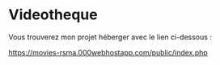 # Videotheque

Vous trouverez mon projet héberger avec le lien ci-dessous :

https://movies-rsma.000webhostapp.com/public/index.php

